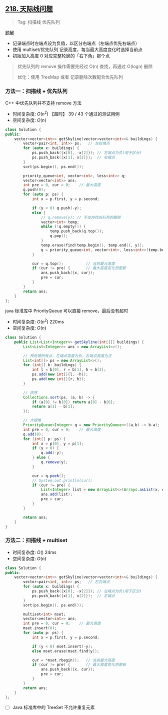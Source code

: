## [218. 天际线问题](https://leetcode.cn/problems/the-skyline-problem/description/)

> Tag: 扫描线 优先队列

[题解](https://leetcode.cn/problems/the-skyline-problem/)

- 记录端点时左端点设为负值，以区分右端点（左端点优先右端点）
- 使用 multiset/优先队列 记录高度，每当最大高度变化时选择当前点
- 初始加入高度 0 对应完整轮廓的「右下角」那个点

> 优先队列的 remove 操作需要先经过 O(n) 查找，再通过 O(log⁡n) 删除
>
> 优化：使用 TreeMap 或者 记录删除次数配合优先队列

### 方法一：扫描线 + 优先队列

C++ 中优先队列并不支持 remove 方法

* 时间复杂度: ${O(n^2)}$ 【超时】 39 / 43 个通过的测试用例
* 空间复杂度: ${O(n)}$
```cpp
class Solution {
public:
    vector<vector<int>> getSkyline(vector<vector<int>>& buildings) {
        vector<pair<int, int>> ps;   // 左右端点
        for (auto x: buildings) {
            ps.push_back({x[0], -x[2]}); // 左端点为负(用于区分)
            ps.push_back({x[1], x[2]});  // 右端点
        }
        sort(ps.begin(), ps.end());

        priority_queue<int, vector<int>, less<int>> q;
        vector<vector<int>> ans;
        int pre = 0, cur = 0;    // 最大高度
        q.push(0);
        for (auto p: ps) {
            int x = p.first, y = p.second;

            if (y < 0) q.push(-y);
            else {
                // q.remove(y); // 不支持优先队列的删除
                vector<int> temp;
                while (!q.empty()) {
                    temp.push_back(q.top());
                    q.pop();
                }
                temp.erase(find(temp.begin(), temp.end(), y));
                q = priority_queue<int, vector<int>, less<int>>(temp.begin(), temp.end());
            }

            cur = q.top();          // 当前最大高度
            if (cur != pre) {       // 最大高度变化则更新
                ans.push_back({x, cur});
                pre = cur;
            }
        }
        return ans;
    }
};
```

java 标准库中 PriorityQueue 可以直接 remove，最后没有超时

* 时间复杂度: ${O(n^2)}$ 220ms
* 空间复杂度: ${O(n)}$

```java
class Solution {
    public List<List<Integer>> getSkyline(int[][] buildings) {
        List<List<Integer>> ans = new ArrayList<>();

        // 预处理所有点，左端点高度为负，右端点高度为正
        List<int[]> ps = new ArrayList<>();
        for (int[] b: buildings) {
            int l = b[0], r = b[1], h = b[2];
            ps.add(new int[]{l, -h});
            ps.add(new int[]{r, h});
        }

        // 排序
        Collections.sort(ps, (a, b) -> {
            if (a[0] != b[0]) return a[0] - b[0];
            return a[1] - b[1];
        });

        // 大根堆
        PriorityQueue<Integer> q = new PriorityQueue<>((a,b) -> b-a);
        int pre = 0, cur = 0;    // 最大高度
        q.add(0);
        for (int[] p: ps) {
            int x = p[0], y = p[1];
            if (y < 0) {
                q.add(-y);
            } else {
                q.remove(y);
            }

            cur = q.peek();
            // System.out.println(cur);
            if (cur != pre) {
                List<Integer> list = new ArrayList<>(Arrays.asList(x, cur));
                ans.add(list);
                pre = cur;
            }
        }

        return ans;
    }
}
```

### 方法二：扫描线 + multiset

* 时间复杂度: ${O()}$ 24ms
* 空间复杂度: ${O(n)}$

```cpp
class Solution {
public:
    vector<vector<int>> getSkyline(vector<vector<int>>& buildings) {
        vector<pair<int, int>> ps;   // 左右端点
        for (auto x: buildings) {
            ps.push_back({x[0], -x[2]}); // 左端点为负(用于区分)
            ps.push_back({x[1], x[2]});  // 右端点
        }
        sort(ps.begin(), ps.end());

        multiset<int> mset;
        vector<vector<int>> ans;
        int pre = 0, cur = 0;    // 最大高度
        mset.insert(0);
        for (auto p: ps) {
            int x = p.first, y = p.second;

            if (y < 0) mset.insert(-y);
            else mset.erase(mset.find(y));

            cur = *mset.rbegin();   // 当前最大高度
            if (cur != pre) {       // 最大高度变化则更新
                ans.push_back({x, cur});
                pre = cur;
            }
        }
        return ans;
    }
};
```

- [ ] Java 标准库中的 TreeSet 不允许重复元素